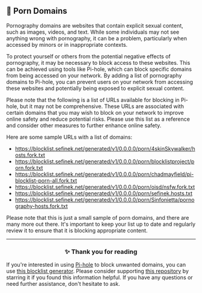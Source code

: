 <!-- SEO DATA FOR BLOCKLIST.SEFINEK.NET
* Title       : Porn Domains
* Description : N/A
* Tags        : N/A
* Canonical   : /viewer/info/block/Porn
-->

## 🍑 Porn Domains
Pornography domains are websites that contain explicit sexual content, such as images, videos, and text.
While some individuals may not see anything wrong with pornography, it can be a problem, particularly when accessed by minors or in inappropriate contexts.

To protect yourself or others from the potential negative effects of pornography, it may be necessary to block access to these websites.
This can be achieved using tools like Pi-hole, which can block specific domains from being accessed on your network.
By adding a list of pornography domains to Pi-hole, you can prevent users on your network from accessing these websites and potentially being exposed to explicit sexual content.

Please note that the following is a list of URLs available for blocking in Pi-hole, but it may not be comprehensive.
These URLs are associated with certain domains that you may wish to block on your network to improve online safety and reduce potential risks.
Please use this list as a reference and consider other measures to further enhance online safety.

Here are some sample URLs with a list of domains:
- https://blocklist.sefinek.net/generated/v1/0.0.0.0/porn/4skinSkywalker/hosts.fork.txt
- https://blocklist.sefinek.net/generated/v1/0.0.0.0/porn/blocklistproject/porn.fork.txt
- https://blocklist.sefinek.net/generated/v1/0.0.0.0/porn/chadmayfield/pi-blocklist-porn-all.fork.txt
- https://blocklist.sefinek.net/generated/v1/0.0.0.0/porn/oisd/nsfw.fork.txt
- https://blocklist.sefinek.net/generated/v1/0.0.0.0/porn/sefinek.hosts.txt
- https://blocklist.sefinek.net/generated/v1/0.0.0.0/porn/Sinfonietta/pornography-hosts.fork.txt

Please note that this is just a small sample of porn domains, and there are many more out there.
It's important to keep your list up to date and regularly review it to ensure that it is blocking appropriate content.


<hr>
<h3 align="center">✨ Thank you for reading</h3>
If you're interested in using <a href="https://blocklist.sefinek.net/viewer/info/What_is_Pi-hole">Pi-hole</a> to block unwanted domains, you can use <a href="https://sefinek.net/blocklist-generator/pihole">this blocklist generator</a>.
Please consider supporting <a href="https://github.com/sefinek24/Sefinek-Blocklist-Collection" target="_blank">this repository</a> by starring it if you found this information helpful.
If you have any questions or need further assistance, don't hesitate to ask.
